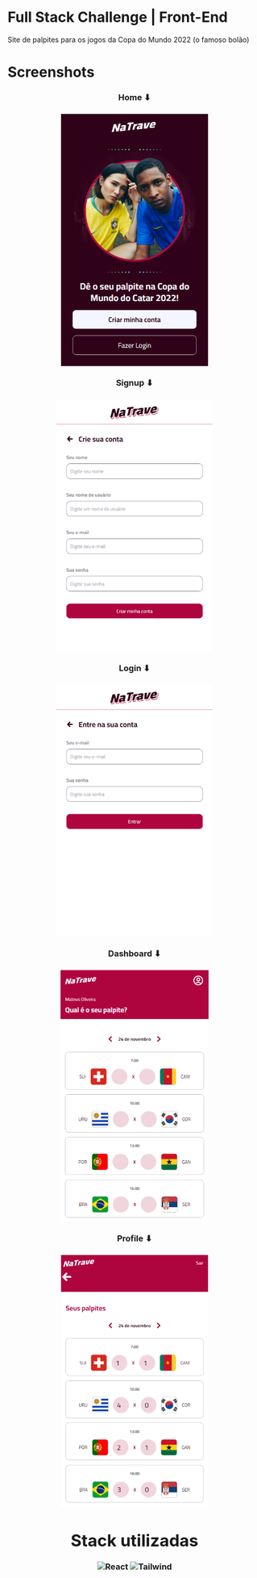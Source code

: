 # Full Stack Challenge | Front-End
Site de palpites para os jogos da Copa do Mundo 2022 (o famoso bolão)


# Screenshots
<div align='center'>
   <h3>Home ⬇<h3/>
   <img align="center" alt="Home" height="500"  src="screenshots/home.png">  
   
   <h3>Signup ⬇<h3/>
   <img align="center" alt="Signup" height="500"  src="screenshots/signup.png"> 
   
   <h3>Login ⬇<h3/>
   <img align="center" alt="Login" height="500"  src="screenshots/login.png"> 
   
   <h3>Dashboard ⬇<h3/>
   <img align="center" alt="Home" height="500"  src="screenshots/dashboard.png"> 
   
   <h3>Profile ⬇<h3/>
   <img align="center" alt="Profile" height="500"  src="screenshots/profile.png"> 
<div/>
      
# Stack utilizadas
![React](https://img.shields.io/badge/React-20232A?style=for-the-badge&logo=react&logoColor=61DAFB)
![Tailwind](https://img.shields.io/badge/Tailwind_CSS-38B2AC?style=for-the-badge&logo=tailwind-css&logoColor=white)
      
